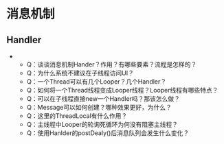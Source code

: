 # 消息机制



## Handler

* * Q：谈谈消息机制Hander？作用？有哪些要素？流程是怎样的？
  * Q：为什么系统不建议在子线程访问UI？
  * Q：一个Thread可以有几个Looper？几个Handler？
  * Q：如何将一个Thread线程变成Looper线程？Looper线程有哪些特点？
  * Q：可以在子线程直接new一个Handler吗？那该怎么做？
  * Q：Message可以如何创建？哪种效果更好，为什么？
  * Q：这里的ThreadLocal有什么作用？
  * Q：主线程中Looper的轮询死循环为何没有阻塞主线程？
  * Q：使用Hanlder的postDealy\(\)后消息队列会发生什么变化？

